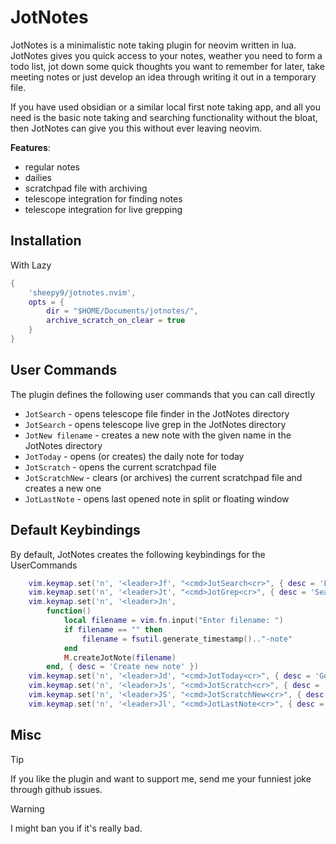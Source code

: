 # JotNotes

JotNotes is a minimalistic note taking plugin for neovim written in lua.
JotNotes gives you quick access to your notes, weather you need to form a todo
list, jot down some quick thoughts you want to remember for later, take meeting
notes or just develop an idea through writing it out in a temporary file.

If you have used obsidian or a similar local first note taking app, and all you
need is the basic note taking and searching functionality without the bloat,
then JotNotes can give you this without ever leaving neovim.

**Features**:
- regular notes
- dailies
- scratchpad file with archiving
- telescope integration for finding notes
- telescope integration for live grepping

## Installation

With Lazy
```lua
{
    'sheepy9/jotnotes.nvim',
    opts = {
        dir = "$HOME/Documents/jotnotes/",
        archive_scratch_on_clear = true
    }
}
```

## User Commands

The plugin defines the following user commands that you can call directly

- `JotSearch` - opens telescope file finder in the JotNotes directory
- `JotSearch` - opens telescope live grep in the JotNotes directory
- `JotNew filename` - creates a new note with the given name in the JotNotes directory
- `JotToday` - opens (or creates) the daily note for today
- `JotScratch` - opens the current scratchpad file
- `JotScratchNew` - clears (or archives) the current scratchpad file and creates a new one
- `JotLastNote` - opens last opened note in split or floating window

## Default Keybindings

By default, JotNotes creates the following keybindings for the UserCommands

```lua
    vim.keymap.set('n', '<leader>Jf', "<cmd>JotSearch<cr>", { desc = 'Find jot note' })
    vim.keymap.set('n', '<leader>Jt', "<cmd>JotGrep<cr>", { desc = 'Search text in jot notes' })
    vim.keymap.set('n', '<leader>Jn',
        function()
            local filename = vim.fn.input("Enter filename: ")
            if filename == "" then
                filename = fsutil.generate_timestamp().."-note"
            end
            M.createJotNote(filename)
        end, { desc = 'Create new note' })
    vim.keymap.set('n', '<leader>Jd', "<cmd>JotToday<cr>", { desc = 'Go to (or create) daily note' })
    vim.keymap.set('n', '<leader>Js', "<cmd>JotScratch<cr>", { desc = 'Go to scratchpad' })
    vim.keymap.set('n', '<leader>JS', "<cmd>JotScratchNew<cr>", { desc = 'Create new scratchpad' })
    vim.keymap.set('n', '<leader>Jl', "<cmd>JotLastNote<cr>", { desc = 'Open most recent note' })
```

## Misc

> [!tip]
> If you like the plugin and want to support me, send me your funniest joke
> through github issues.

> [!warning]
> I might ban you if it's really bad.
